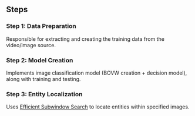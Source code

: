 
## Steps

### Step 1: Data Preparation

Responsible for extracting and creating the training data from the video/image source.


### Step 2: Model Creation

Implements image classification model (BOVW creation + decision model), along with training and testing.


### Step 3: Entity Localization

Uses [Efficient Subwindow Search](https://ieeexplore.ieee.org/document/5166448) to locate entities within specified images.

